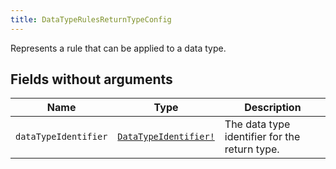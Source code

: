 ```yaml
---
title: DataTypeRulesReturnTypeConfig
---
```


Represents a rule that can be applied to a data type.

## Fields without arguments

| Name | Type | Description |
|------|------|-------------|
| `dataTypeIdentifier` | [`DataTypeIdentifier!`](../object/datatypeidentifier.md) | The data type identifier for the return type. |

